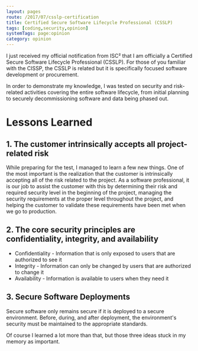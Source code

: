 ```yaml
---
layout: pages
route: /2017/07/csslp-certification
title: Certified Secure Software Lifecycle Professional (CSSLP)  
tags: [coding,security,opinion]
systemTags: page:opinion
category: opinion
---
```


I just received my official notification from ISC² that I am officially a Certified Secure Software Lifecycle Professional (CSSLP).  For those of you familiar with the CISSP, the CSSLP is related but it is specifically focused software development or procurement.

In order to demonstrate my knowledge, I was tested on security and risk-related activities covering the entire software lifecycle, from initial planning to securely decommissioning software and data being phased out.

# Lessons Learned

## 1. The customer intrinsically accepts all project-related risk

While preparing for the test, I managed to learn a few new things.  One of the most important is the realization that the customer is intrinsically accepting all of the risk related to the project.  As a software professional, it is our job to assist the customer with this by determining their risk and required security level in the beginning of the project, managing the security requirements at the proper level throughout the project, and helping the customer to validate these requirements have been met when we go to production.

## 2. The core security principles are confidentiality, integrity, and availability

* Confidentiality - Information that is only exposed to users that are authorized to see it
* Integrity - Information can only be changed by users that are authorized to change it
* Availability - Information is available to users when they need it

## 3. Secure Software Deployments

Secure software only remains secure if it is deployed to a secure environment.  Before, during, and after deployment, the environment's security must be maintained to the appropriate standards.

Of course I learned a lot more than that, but those three ideas stuck in my memory as important.


